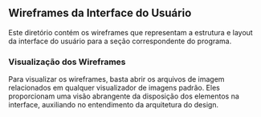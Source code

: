 ## Wireframes da Interface do Usuário

Este diretório contém os wireframes que representam a estrutura e layout da interface do usuário para a seção correspondente do programa.

### Visualização dos Wireframes

Para visualizar os wireframes, basta abrir os arquivos de imagem relacionados em qualquer visualizador de imagens padrão. Eles proporcionam uma visão abrangente da disposição dos elementos na interface, auxiliando no entendimento da arquitetura do design.

